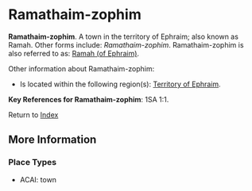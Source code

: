 # Ramathaim-zophim
**Ramathaim-zophim**. 
A town in the territory of Ephraim; also known as Ramah. 
Other forms include: 
*Ramathaim-zophim*. 
Ramathaim-zophim is also referred to as: 
[Ramah (of Ephraim)](Ramah.md). 




Other information about Ramathaim-zophim:


* Is located within the following region(s): 
[Territory of Ephraim](TerritoryOfEphraim.md). 




**Key References for Ramathaim-zophim**: 
1SA 1:1. 






Return to [Index](00-Index.md)

## More Information

### Place Types

* ACAI: town





